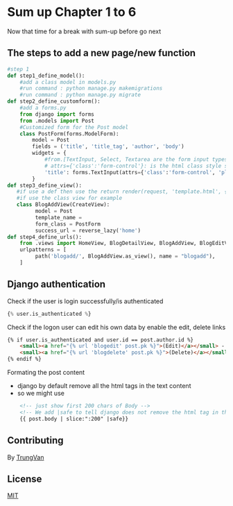 # Sum up Chapter 1 to 6
Now that time for a break with sum-up before go next
## The steps to add a new page/new function
```python
#step 1
def step1_define_model():
    #add a class model in models.py
    #run command : python manage.py makemigrations
    #run command : python manage.py migrate
def step2_define_customform():
    #add a forms.py
    from django import forms
    from .models import Post 
    #Customized form for the Post model
    class PostForm(forms.ModelForm):
        model = Post 
        fields = ('title', 'title_tag', 'author', 'body')
        widgets = {
            #from.[TextInput, Select, Textarea are the form input types]
            # attrs={'class':'form-control'}: is the html class style sheet from bootstrap
            'title': forms.TextInput(attrs={'class':'form-control', 'placeholder':'Blog Title'}),
        }
def step3_define_view():
   #if use a def then use the return render(request, 'template.html', {})
   #if use the class view for example 
   class BlogAddView(CreateView):
         model = Post
         template_name =   
         form_class = PostForm
         success_url = reverse_lazy('home') 
def step4_define_urls():
    from .views import HomeView, BlogDetailView, BlogAddView, BlogEditView, BlogDeleteView
    urlpatterns = [
         path('blogadd/', BlogAddView.as_view(), name = "blogadd"),
    ]

```
## Django authentication
Check if the user is login successfully/is authenticated
```python
{% user.is_authenticated %}
```
Check if the logon user can edit his own data by enable the edit, delete links
```html
{% if user.is_authenticated and user.id == post.author.id %}
    <small><a href="{% url 'blogedit' post.pk %}">(Edit)</a></small> -
    <small><a href="{% url 'blogdelete' post.pk %}">(Delete)</a></small>
{% endif %}
```
Formating the post content
- django by default remove all the html tags in the text content
- so we might use
```html
    <!-- just show first 200 chars of Body -->
    <!-- We add |safe to tell django does not remove the html tag in the body text of the blog-->
    {{ post.body | slice:":200" |safe}}
```

## Contributing
By [TrungVan](https://www.facebook.com/trungnemo)
## License
[MIT](https://choosealicense.com/licenses/mit/)

